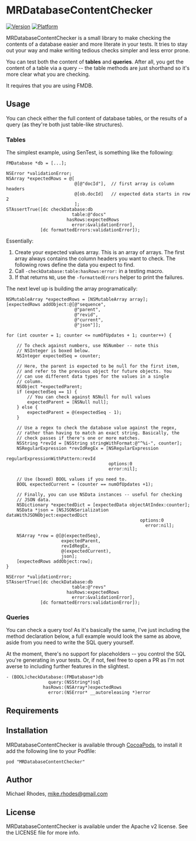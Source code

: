 # MRDatabaseContentChecker

[![Version](http://cocoapod-badges.herokuapp.com/v/MRDatabaseContentChecker/badge.png)](http://cocoadocs.org/docsets/MRDatabaseContentChecker)
[![Platform](http://cocoapod-badges.herokuapp.com/p/MRDatabaseContentChecker/badge.png)](http://cocoadocs.org/docsets/MRDatabaseContentChecker)

MRDatabaseContentChecker is a small library to make checking the contents
of a database easier and more literate in your tests. It tries to stay out
your way and make writing tedious checks simpler and less error prone.

You can test both the content of **tables** and **queries**. After all,
you get the content of a table via a query -- the table methods are just
shorthand so it's more clear what you are checking.

It requires that you are using FMDB.

## Usage

You can check either the full content of database tables, or the results of
a query (as they're both just table-like structures).

### Tables

The simplest example, using SenTest, is something like the following:

```objc
FMDatabase *db = [...];

NSError *validationError;
NSArray *expectedRows = @[
                          @[@"docId"],  // first array is column headers
                          @[ob.docId]   // expected data starts in row 2
                          ];
STAssertTrue([dc checkDatabase:db
                         table:@"docs"
                       hasRows:expectedRows
                         error:&validationError],
             [dc formattedErrors:validationError]);
```

Essentially:

1. Create your expected values array. This is an array of arrays. The first
   array always contains the column headers you want to check. The following
   rows define the data you expect to find.
1. Call `-checkDatabase:table:hasRows:error:` in a testing macro.
1. If that returns `NO`, use the `-formattedErrors` helper to print the
   failures.

The next level up is building the array programatically:

```objc
NSMutableArray *expectedRows = [NSMutableArray array];
[expectedRows addObject:@[@"sequence",
                          @"parent",
                          @"revid",
                          @"current",
                          @"json"]];

for (int counter = 1; counter <= numOfUpdates + 1; counter++) {

    // To check against numbers, use NSNumber -- note this
    // NSInteger is boxed below.
    NSInteger expectedSeq = counter;

    // Here, the parent is expected to be null for the first item,
    // and refer to the previous object for future objects. You
    // can use different data types for the values in a single
    // column.
    NSObject *expectedParent;
    if (expectedSeq == 1) {
        // You can check against NSNull for null values
        expectedParent = [NSNull null];
    } else {
        expectedParent = @(expectedSeq - 1);
    }

    // Use a regex to check the database value against the regex,
    // rather than having to match an exact string. Basically, the
    // check passes if there's one or more matches.
    NSString *revId = [NSString stringWithFormat:@"^%i-", counter];
    NSRegularExpression *revIdRegEx = [NSRegularExpression
                                       regularExpressionWithPattern:revId
                                       options:0
                                       error:nil];

    // Use (boxed) BOOL values if you need to.
    BOOL expectedCurrent = (counter == numOfUpdates +1);

    // Finally, you can use NSData instances -- useful for checking
    // JSON data.
    NSDictionary *expectedDict = [expectedData objectAtIndex:counter];
    NSData *json = [NSJSONSerialization dataWithJSONObject:expectedDict
                                                   options:0
                                                     error:nil];

    NSArray *row = @[@(expectedSeq),
                     expectedParent,
                     revIdRegEx,
                     @(expectedCurrent),
                     json];
    [expectedRows addObject:row];
}

NSError *validationError;
STAssertTrue([dc checkDatabase:db
                         table:@"revs"
                       hasRows:expectedRows
                         error:&validationError],
             [dc formattedErrors:validationError]);
```

### Queries

You can check a query too! As it's basically the same, I've just including
the method declaration below, a full example would look the same as above,
aside from you need to write the SQL query yourself.

At the moment, there's no support for placeholders -- you control the SQL
you're generating in your tests. Or, if not, feel free to open a PR as I'm
not averse to including further features in the slightest.

``` objc
- (BOOL)checkDatabase:(FMDatabase*)db
                query:(NSString*)sql
              hasRows:(NSArray*)expectedRows
                error:(NSError* __autoreleasing *)error
```

## Requirements

## Installation

MRDatabaseContentChecker is available through [CocoaPods](http://cocoapods.org),
to install it add the following line to your Podfile:

    pod "MRDatabaseContentChecker"

## Author

Michael Rhodes, mike.rhodes@gmail.com

## License

MRDatabaseContentChecker is available under the Apache v2 license. See the LICENSE file for more info.

